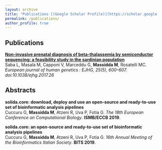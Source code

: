 ```yaml
---
layout: archive
title: "Publications [(Google Scholar Profile)](https://scholar.google.com/citations?user=nHOHNiMAAAAJ)"
permalink: /publications/
author_profile: true
---
```


## Publications

<b>[Non-invasive prenatal diagnosis of beta-thalassemia by semiconductor sequencing: a feasibility study in the sardinian population](https://massiddamt.github.io/publication/NIPD_2017)</b> <br> 
Saba L, Masala M, Capponi V, Marceddu G, <b>Massidda M</b>, Rosatelli MC.
<i>European journal of human genetics : EJHG, 25(5), 600–607. doi:10.1038/ejhg.2017.26</i>



## Abstracts

<b>solida.core: download, deploy and use an open-source and ready-to-use set of bioinformatic analysis
pipelines</b> <br> 
Cuccuru G, <b>Massidda M</b>, Atzeni R, Uva P, Fotia G.
<i>The 18th European Conference on Computational Biology</i>. <b>ISMB/ECCB 2019</b>.

<b>solida.core: an open-source and ready-to-use set of bioinformatic analysis pipelines</b> <br> 
Cuccuru G, <b>Massidda M</b>, Atzeni R, Uva P, Fotia G.
<i>16th Annual Meeting of the Bioinformatics Italian Society</i>. <b>BITS 2019</b>.
